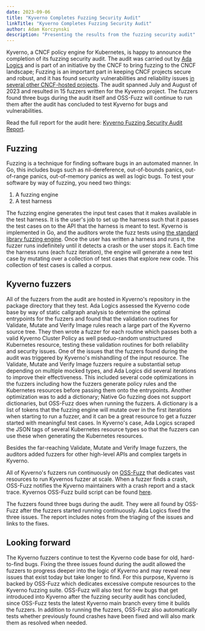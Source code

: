 ```yaml
---
date: 2023-09-06
title: "Kyverno Completes Fuzzing Security Audit"
linkTitle: "Kyverno Completes Fuzzing Security Audit"
author: Adam Korczynski
description: "Presenting the results from the fuzzing security audit"
---
```


Kyverno, a CNCF policy engine for Kubernetes, is happy to announce the completion of its fuzzing security audit. The audit was carried out by [Ada Logics](https://adalogics.com/) and is part of an initiative by the CNCF to bring fuzzing to the CNCF landscape; Fuzzing is an important part in keeping CNCF projects secure and robust, and it has found security vulnerabilities and reliability issues [in several other CNCF-hosted projects](https://www.cncf.io/blog/2023/04/18/cncf-fuzzing-open-source-projects-for-security-and-reliability/). The audit spanned July and August of 2023 and resulted in 15 fuzzers written for the Kyverno project. The fuzzers found three bugs during the audit itself and OSS-Fuzz will continue to run them after the audit has concluded to test Kyverno for bugs and vulnerabilities.

Read the full report for the audit here: [Kyverno Fuzzing Security Audit Report](kyverno-2023-fuzzing-security-audit.pdf).

## Fuzzing

Fuzzing is a technique for finding software bugs in an automated manner. In Go, this includes bugs such as nil-dereference, out-of-bounds panics, out-of-range panics, out-of-memory panics as well as logic bugs. To test your software by way of fuzzing, you need two things:

1. A fuzzing engine
2. A test harness

The fuzzing engine generates the input test cases that it makes available in the test harness. It is the user's job to set up the harness such that it passes the test cases on to the API that the harness is meant to test. Kyverno is implemented in Go, and the auditors wrote the fuzz tests using [the standard library fuzzing engine](https://go.dev/security/fuzz/). Once the user has written a harness and runs it, the fuzzer runs indefinitely until it detects a crash or the user stops it. Each time the harness runs (each fuzz iteration), the engine will generate a new test case by mutating over a collection of test cases that explore new code. This collection of test cases is called a corpus.

## Kyverno fuzzers

All of the fuzzers from the audit are hosted in Kyverno's repository in the package directory that they test. Ada Logics assessed the Kyverno code base by way of static callgraph analysis to determine the optimal entrypoints for the fuzzers and found that the validation routines for Validate, Mutate and Verify Image rules reach a large part of the Kyverno source tree. They then wrote a fuzzer for each routine which passes both a valid Kyverno Cluster Policy as well pseduo-random unstructured Kubernetes resource, testing these validation routines for both reliability and security issues. One of the issues that the fuzzers found during the audit was triggered by Kyverno's mishandling of the input resource. The Validate, Mutate and Verify Image fuzzers require a substantial setup depending on multiple mocked types, and Ada Logics did several iterations to improve their effectiveness. This included several code optimizations in the fuzzers including how the fuzzers generate policy rules and the Kubernetes resources before passing them onto the entrypoints. Another optimization was to add a dictionary; Native Go fuzzing does not support dictionaries, but OSS-Fuzz does when running the fuzzers. A dictionary is a list of tokens that the fuzzing engine will mutate over in the first iterations when starting to run a fuzzer, and it can be a great resource to get a fuzzer started with meaningful test cases. In Kyverno's case, Ada Logics scraped the JSON tags of several Kubernetes resource types so that the fuzzers can use these when generating the Kubernetes resources.

Besides the far-reaching Validate, Mutate and Verify Image fuzzers, the auditors added fuzzers for other high-level APIs and complex targets in Kyverno. 

All of Kyverno's fuzzers run continuously on [OSS-Fuzz](https://github.com/google/oss-fuzz) that dedicates vast resources to run Kyvernos fuzzer at scale. When a fuzzer finds a crash, OSS-Fuzz notifies the Kyverno maintainers with a crash report and a stack trace. Kyvernos OSS-Fuzz build script can be found [here](https://github.com/kyverno/kyverno/blob/main/test/fuzz/oss_fuzz_build.sh).

The fuzzers found three bugs during the audit. They were all found by OSS-Fuzz after the fuzzers started running continuously. Ada Logics fixed the three issues. The report includes notes from the triaging of the issues and links to the fixes. 


## Looking forward

The Kyverno fuzzers continue to test the Kyverno code base for old, hard-to-find bugs. Fixing the three issues found during the audit allowed the fuzzers to progress deeper into the logic of Kyverno and may reveal new issues that exist today but take longer to find. For this purpose, Kyverno is backed by OSS-Fuzz which dedicates excessive compute resources to the Kyverno fuzzing suite. OSS-Fuzz will also test for new bugs that get introduced into Kyverno after the fuzzing security audit has concluded, since OSS-Fuzz tests the latest Kyverno main branch every time it builds the fuzzers. In addition to running the fuzzers, OSS-Fuzz also automatically tests whether previously found crashes have been fixed and will also mark them as resolved when needed. 
